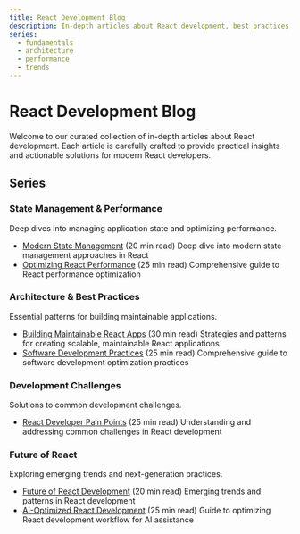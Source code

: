 ```yaml
---
title: React Development Blog
description: In-depth articles about React development, best practices, state management, and future trends.
series:
  - fundamentals
  - architecture
  - performance
  - trends
---
```


# React Development Blog

Welcome to our curated collection of in-depth articles about React development. Each article is carefully crafted to provide practical insights and actionable solutions for modern React developers.

## Series

### State Management & Performance

Deep dives into managing application state and optimizing performance.

- [Modern State Management](./modern-state-management) (20 min read)
  Deep dive into modern state management approaches in React
- [Optimizing React Performance](./optimizing-react-performance) (25 min read)
  Comprehensive guide to React performance optimization

### Architecture & Best Practices

Essential patterns for building maintainable applications.

- [Building Maintainable React Apps](./building-maintainable-react-apps) (30 min read)
  Strategies and patterns for creating scalable, maintainable React applications
- [Software Development Practices](./software-development-practices) (25 min read)
  Comprehensive guide to software development optimization practices

### Development Challenges

Solutions to common development challenges.

- [React Developer Pain Points](./react-developer-pain-points) (25 min read)
  Understanding and addressing common challenges in React development

### Future of React

Exploring emerging trends and next-generation practices.

- [Future of React Development](./future-of-react-development) (20 min read)
  Emerging trends and patterns in React development
- [AI-Optimized React Development](./ai-optimized-react-development) (25 min read)
  Guide to optimizing React development workflow for AI assistance
